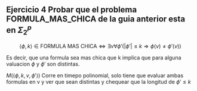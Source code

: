 ## Ejercicio 4 Probar que el problema FORMULA_MAS_CHICA de la guia anterior esta en $\Sigma_{2}^{p}$

$$\langle \phi, k \rangle \in \text{FORMULA MAS CHICA} \iff \exists v \forall \phi'(|\phi'| \leq k \Rightarrow \phi (v) \neq \phi'(v))$$

Es decir, que una formula sea mas chica que k implica que para alguna valuacion $\phi$ y $\phi'$ son distintas. 

$M(\langle \phi, k, v, \phi' \rangle)$ Corre en timepo polinomial, solo tiene que evaluar ambas formulas en v y ver que sean distintas y chequear que la
longitud de $\phi' \leq k$


